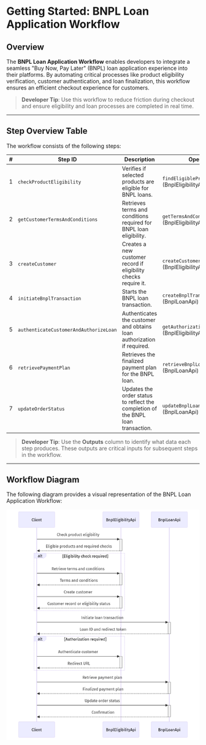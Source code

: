 # Getting Started: BNPL Loan Application Workflow

## Overview

The **BNPL Loan Application Workflow** enables developers to integrate a seamless "Buy Now, Pay Later" (BNPL) loan application experience into their platforms. By automating critical processes like product eligibility verification, customer authentication, and loan finalization, this workflow ensures an efficient checkout experience for customers.

> **Developer Tip**: Use this workflow to reduce friction during checkout and ensure eligibility and loan processes are completed in real time.

---

## Step Overview Table

The workflow consists of the following steps:

| #  | Step ID                              | Description                                                                                     | Operation ID                                      | Outputs                                                                                        |
|----|--------------------------------------|-------------------------------------------------------------------------------------------------|--------------------------------------------------|------------------------------------------------------------------------------------------------|
| 1  | `checkProductEligibility`            | Verifies if selected products are eligible for BNPL loans.                                      | `findEligibleProducts` (BnplEligibilityApi)      | `eligibilityCheckRequired`, `eligibleProducts`, `totalLoanAmount`                              |
| 2  | `getCustomerTermsAndConditions`      | Retrieves terms and conditions required for BNPL loan eligibility.                              | `getTermsAndConditions` (BnplEligibilityApi)     | `termsAndConditions`                                                                           |
| 3  | `createCustomer`                     | Creates a new customer record if eligibility checks require it.                                 | `createCustomer` (BnplEligibilityApi)           | `customer`                                                                                     |
| 4  | `initiateBnplTransaction`            | Starts the BNPL loan transaction.                                                              | `createBnplTransaction` (BnplLoanApi)           | `redirectAuthToken`, `loanTransactionId`                                                      |
| 5  | `authenticateCustomerAndAuthorizeLoan` | Authenticates the customer and obtains loan authorization if required.                          | `getAuthorization` (BnplEligibilityApi)         | `redirectUrl`                                                                                  |
| 6  | `retrievePaymentPlan`                | Retrieves the finalized payment plan for the BNPL loan.                                         | `retrieveBnplLoanTransaction` (BnplLoanApi)     | `finalizedPaymentPlan`                                                                         |
| 7  | `updateOrderStatus`                  | Updates the order status to reflect the completion of the BNPL loan transaction.                | `updateBnplLoanTransactionStatus` (BnplLoanApi) | None                                                                                           |

> **Developer Tip**: Use the **Outputs** column to identify what data each step produces. These outputs are critical inputs for subsequent steps in the workflow.

---

## Workflow Diagram

The following diagram provides a visual representation of the BNPL Loan Application Workflow:

![buy-now-pay-later-1.png](./images/embedded/buy-now-pay-later-1.png)
